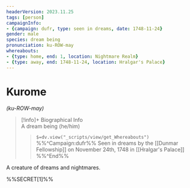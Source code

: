 ```yaml
---
headerVersion: 2023.11.25
tags: [person]
campaignInfo:
- {campaign: dufr, type: seen in dreams, date: 1748-11-24}
gender: male
species: dream being
pronunciation: ku-ROW-may
whereabouts: 
- {type: home, end: 1, location: Nightmare Realm}
- {type: away, end: 1748-11-24, location: Hralgar's Palace}
---
```

# Kurome
*(ku-ROW-may)*
>[!info]+ Biographical Info  
> A dream being (he/him)  
>> `$=dv.view("_scripts/view/get_Whereabouts")`  
>> %%^Campaign:dufr%% Seen in dreams by the [[Dunmar Fellowship]] on November 24th, 1748 in [[Hralgar's Palace]] %%^End%%

A creature of dreams and nightmares. 

%%SECRET[1]%%